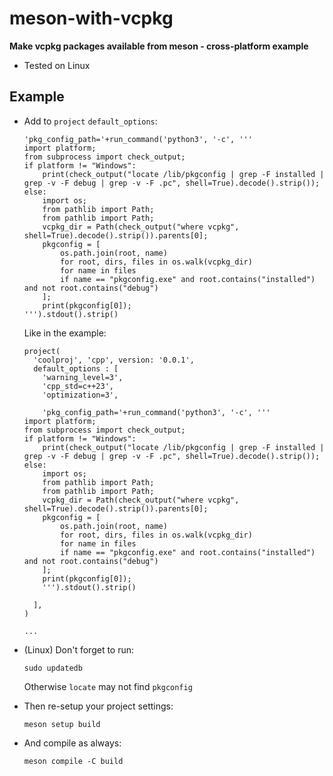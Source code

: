 # meson-with-vcpkg
**Make vcpkg packages available from meson - cross-platform example**
- Tested on Linux

## Example
- Add to `project` `default_options`:
  ```
  'pkg_config_path='+run_command('python3', '-c', '''
  import platform;
  from subprocess import check_output;
  if platform != "Windows":
      print(check_output("locate /lib/pkgconfig | grep -F installed | grep -v -F debug | grep -v -F .pc", shell=True).decode().strip());
  else:
      import os;
      from pathlib import Path;
      from pathlib import Path;
      vcpkg_dir = Path(check_output("where vcpkg", shell=True).decode().strip()).parents[0];
      pkgconfig = [
          os.path.join(root, name)
          for root, dirs, files in os.walk(vcpkg_dir)
          for name in files
          if name == "pkgconfig.exe" and root.contains("installed") and not root.contains("debug")
      ];
      print(pkgconfig[0]);
  ''').stdout().strip()
  ```
  Like in the example:
  ```
  project(
    'coolproj', 'cpp', version: '0.0.1', 
    default_options : [
      'warning_level=3', 
      'cpp_std=c++23', 
      'optimization=3',
      
      'pkg_config_path='+run_command('python3', '-c', '''
  import platform;
  from subprocess import check_output;
  if platform != "Windows":
      print(check_output("locate /lib/pkgconfig | grep -F installed | grep -v -F debug | grep -v -F .pc", shell=True).decode().strip());
  else:
      import os;
      from pathlib import Path;
      from pathlib import Path;
      vcpkg_dir = Path(check_output("where vcpkg", shell=True).decode().strip()).parents[0];
      pkgconfig = [
          os.path.join(root, name)
          for root, dirs, files in os.walk(vcpkg_dir)
          for name in files
          if name == "pkgconfig.exe" and root.contains("installed") and not root.contains("debug")
      ];
      print(pkgconfig[0]);
      ''').stdout().strip()
  
    ],
  )
  
  ...
  ```
- (Linux) Don't forget to run:
  
  ```
  sudo updatedb
   ```
  Otherwise `locate` may not find `pkgconfig`
- Then re-setup your project settings:
  
  ```
  meson setup build
  ```
- And compile as always:
  
  ```
  meson compile -C build
  ```
